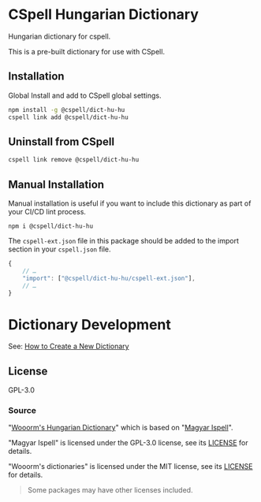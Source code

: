 # CSpell Hungarian Dictionary

Hungarian dictionary for cspell.

This is a pre-built dictionary for use with CSpell.

## Installation

Global Install and add to CSpell global settings.

```sh
npm install -g @cspell/dict-hu-hu
cspell link add @cspell/dict-hu-hu
```

## Uninstall from CSpell

```sh
cspell link remove @cspell/dict-hu-hu
```

## Manual Installation

Manual installation is useful if you want to include this dictionary as part of your CI/CD lint process.

```
npm i @cspell/dict-hu-hu
```

The `cspell-ext.json` file in this package should be added to the import section in your `cspell.json` file.

```javascript
{
    // …
    "import": ["@cspell/dict-hu-hu/cspell-ext.json"],
    // …
}
```

# Dictionary Development

See: [How to Create a New Dictionary](https://github.com/streetsidesoftware/cspell-dicts#how-to-create-a-new-dictionary)

## License

GPL-3.0

### Source

"[Wooorm's Hungarian Dictionary][wooorm-hu-dict]" which is based on "[Magyar Ispell][magyarispell]".

"Magyar Ispell" is licensed under the GPL-3.0 license, see its [LICENSE][magyarispell-license] for details.

"Wooorm's dictionaries" is licensed under the MIT license, see its [LICENSE][wooorm-license] for details.

[magyarispell-license]: https://raw.githubusercontent.com/laszlonemeth/magyarispell/master/COPYING.GPL3
[magyarispell]: https://github.com/laszlonemeth/magyarispell
[wooorm-hu-dict]: https://github.com/wooorm/dictionaries/tree/main/dictionaries/hu
[wooorm-license]: https://github.com/wooorm/dictionaries/blob/main/license

> Some packages may have other licenses included.

<!--- cspell:ignore Wooorm's --->

<!--- @@inject: ../../static/footer.md --->
